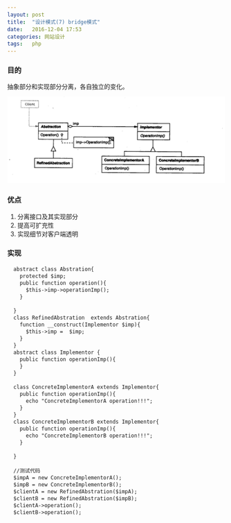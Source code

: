 ```yaml
---
layout: post
title:  "设计模式(7) bridge模式"
date:   2016-12-04 17:53
categories: 网站设计
tags:   php
---
```


### 目的


抽象部分和实现部分分离，各自独立的变化。



![Bridge](/images/design_patterns/bridge.png)


### 优点

1. 分离接口及其实现部分
2. 提高可扩充性
3. 实现细节对客户端透明


### 实现



      abstract class Abstration{
        protected $imp;
        public function operation(){
          $this->imp->operationImp();
        }
        
      }
      class RefinedAbstration  extends Abstration{
        function __construct(Implementor $imp){
          $this->imp =  $imp;
        }
      }
      abstract class Implementor {
        public function operationImp(){
        }
      }

      class ConcreteImplementorA extends Implementor{
        public function operationImp(){
          echo "ConcreteImplementorA operation!!!";
        }
      }
      class ConcreteImplementorB extends Implementor{
        public function operationImp(){
          echo "ConcreteImplementorB operation!!!";
        }

      }

      //测试代码
      $impA = new ConcreteImplementorA();
      $impB = new ConcreteImplementorB();
      $clientA = new RefinedAbstration($impA);
      $clientB = new RefinedAbstration($impB);
      $clientA->operation();
      $clientB->operation();







